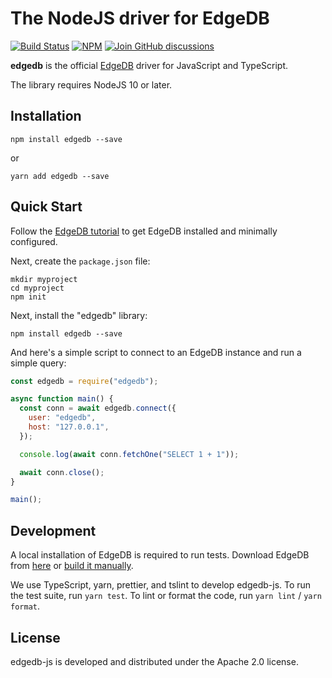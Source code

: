 # The NodeJS driver for EdgeDB

[![Build Status](https://github.com/edgedb/edgedb-js/workflows/Tests/badge.svg?event=push&branch=master)](https://github.com/edgedb/edgedb-js/actions) [![NPM](https://img.shields.io/npm/v/edgedb)](https://www.npmjs.com/package/edgedb) [![Join GitHub discussions](https://img.shields.io/badge/join-github%20discussions-green)](https://github.com/edgedb/edgedb/discussions)

**edgedb** is the official [EdgeDB](https://github.com/edgedb/edgedb) driver
for JavaScript and TypeScript.

The library requires NodeJS 10 or later.

## Installation

```
npm install edgedb --save
```

or

```
yarn add edgedb --save
```

## Quick Start

Follow the [EdgeDB tutorial](https://edgedb.com/docs/tutorial/index)
to get EdgeDB installed and minimally configured.

Next, create the `package.json` file:

```
mkdir myproject
cd myproject
npm init
```

Next, install the "edgedb" library:

```
npm install edgedb --save
```

And here's a simple script to connect to an EdgeDB instance and
run a simple query:

```js
const edgedb = require("edgedb");

async function main() {
  const conn = await edgedb.connect({
    user: "edgedb",
    host: "127.0.0.1",
  });

  console.log(await conn.fetchOne("SELECT 1 + 1"));

  await conn.close();
}

main();
```

## Development

A local installation of EdgeDB is required to run tests. Download
EdgeDB from [here](https://edgedb.com/download) or
[build it manually](https://edgedb.com/docs/internals/dev/).

We use TypeScript, yarn, prettier, and tslint to develop edgedb-js.
To run the test suite, run `yarn test`. To lint or format the code, run
`yarn lint` / `yarn format`.

## License

edgedb-js is developed and distributed under the Apache 2.0 license.
